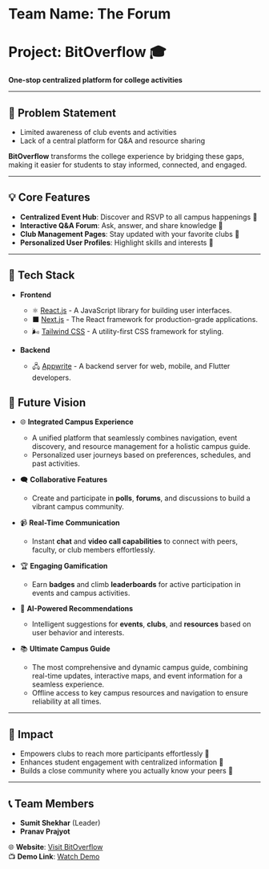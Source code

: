 # Team Name: The Forum
# Project: BitOverflow 🎓  

**One-stop centralized platform for college activities**  

---

## 🎯 **Problem Statement**  
- Limited awareness of club events and activities  
- Lack of a central platform for Q&A and resource sharing  

**BitOverflow** transforms the college experience by bridging these gaps, making it easier for students to stay informed, connected, and engaged.  

---

## 💡 **Core Features**  
- **Centralized Event Hub**: Discover and RSVP to all campus happenings 📅  
- **Interactive Q&A Forum**: Ask, answer, and share knowledge 💬  
- **Club Management Pages**: Stay updated with your favorite clubs 🏫  
- **Personalized User Profiles**: Highlight skills and interests 👤  

---

## 🚀 Tech Stack  

- **Frontend**  
  - ⚛️ [React.js](https://reactjs.org/) - A JavaScript library for building user interfaces.  
  - ⬛ [Next.js](https://nextjs.org/) - The React framework for production-grade applications.  
  - 🌬️ [Tailwind CSS](https://tailwindcss.com/) - A utility-first CSS framework for styling.  

- **Backend**  
  - 🖧 [Appwrite](https://appwrite.io/) - A backend server for web, mobile, and Flutter developers.  


## 🎯 Future Vision  

- 🌐 **Integrated Campus Experience**  
  - A unified platform that seamlessly combines navigation, event discovery, and resource management for a holistic campus guide.  
  - Personalized user journeys based on preferences, schedules, and past activities.  

- 🗨️ **Collaborative Features**  
  - Create and participate in **polls**, **forums**, and discussions to build a vibrant campus community.  

- 📹 **Real-Time Communication**  
  - Instant **chat** and **video call capabilities** to connect with peers, faculty, or club members effortlessly.  

- 🏆 **Engaging Gamification**  
  - Earn **badges** and climb **leaderboards** for active participation in events and campus activities.  

- 🤖 **AI-Powered Recommendations**  
  - Intelligent suggestions for **events**, **clubs**, and **resources** based on user behavior and interests.  

- 📚 **Ultimate Campus Guide**  
  - The most comprehensive and dynamic campus guide, combining real-time updates, interactive maps, and event information for a seamless experience.  
  - Offline access to key campus resources and navigation to ensure reliability at all times.  


---

## 💪 **Impact**  
- Empowers clubs to reach more participants effortlessly 🌟  
- Enhances student engagement with centralized information 📣  
- Builds a close community where you actually know your peers 🤝  

---

## 📞 **Team Members**  
- **Sumit Shekhar** (Leader)  
- **Pranav Prajyot**  

🌐 **Website**: [Visit BitOverflow](https://bit-overflow.vercel.app/)  
📺 **Demo Link**: [Watch Demo](https://youtu.be/OC02HU0W20s) 
